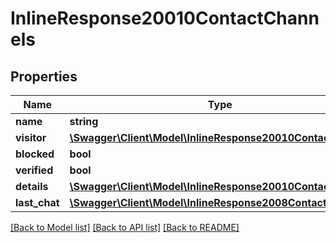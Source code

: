 # InlineResponse20010ContactChannels

## Properties
Name | Type | Description | Notes
------------ | ------------- | ------------- | -------------
**name** | **string** |  | [optional] 
**visitor** | [**\Swagger\Client\Model\InlineResponse20010ContactVisitor**](InlineResponse20010ContactVisitor.md) |  | [optional] 
**blocked** | **bool** |  | [optional] 
**verified** | **bool** |  | [optional] 
**details** | [**\Swagger\Client\Model\InlineResponse20010ContactDetails**](InlineResponse20010ContactDetails.md) |  | [optional] 
**last_chat** | [**\Swagger\Client\Model\InlineResponse2008ContactLastChat**](InlineResponse2008ContactLastChat.md) |  | [optional] 

[[Back to Model list]](../../README.md#documentation-for-models) [[Back to API list]](../../README.md#documentation-for-api-endpoints) [[Back to README]](../../README.md)

